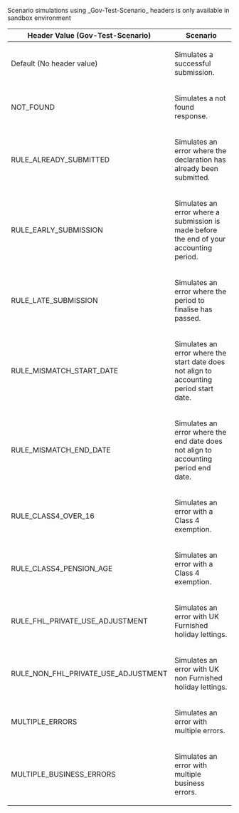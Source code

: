<p>Scenario simulations using _Gov-Test-Scenario_ headers is only available in sandbox environment</p>
<table>
    <thead>
        <tr>
            <th>Header Value (Gov-Test-Scenario)</th>
            <th>Scenario</th>
        </tr>
    </thead>
    <tbody>
        <tr>
            <td><p>Default (No header value)</p></td>
            <td><p>Simulates a successful submission.</p></td>
        </tr>
        <tr>
            <td><p>NOT_FOUND</p></td>
            <td><p>Simulates a not found response.</p></td>
        </tr>
        <tr>
            <td><p>RULE_ALREADY_SUBMITTED</p></td>
            <td><p>Simulates an error where the declaration has already been submitted.</p></td>
        </tr>
        <tr>
            <td><p>RULE_EARLY_SUBMISSION</p></td>
            <td><p>Simulates an error where a submission is made before the end of your accounting period.</p></td>
        </tr>
        <tr>
            <td><p>RULE_LATE_SUBMISSION</p></td>
            <td><p>Simulates an error where the period to finalise has passed.</p></td>
        </tr>
        <tr>
            <td><p>RULE_MISMATCH_START_DATE</p></td>
            <td><p>Simulates an error where the start date does not align to accounting period start date.</p></td>
        </tr>
        <tr>
            <td><p>RULE_MISMATCH_END_DATE</p></td>
            <td><p>Simulates an error where the end date does not align to accounting period end date.</p></td>
        </tr>
        <tr>
            <td><p>RULE_CLASS4_OVER_16</p></td>
            <td><p>Simulates an error with a Class 4 exemption.</p></td>
        </tr>
        <tr>
            <td><p>RULE_CLASS4_PENSION_AGE</p></td>
            <td><p>Simulates an error with a Class 4 exemption.</p></td>
        </tr>
        <tr>
            <td><p>RULE_FHL_PRIVATE_USE_ADJUSTMENT</p></td>
            <td><p>Simulates an error with UK Furnished holiday lettings.</p></td>
        </tr>
        <tr>
            <td><p>RULE_NON_FHL_PRIVATE_USE_ADJUSTMENT</p></td>
            <td><p>Simulates an error with UK non Furnished holiday lettings.</p></td>
        </tr>
        <tr>
            <td><p>MULTIPLE_ERRORS</p></td>
            <td><p>Simulates an error with multiple errors.</p></td>
        </tr>
        <tr>
            <td><p>MULTIPLE_BUSINESS_ERRORS</p></td>
            <td><p>Simulates an error with multiple business errors.</p></td>
        </tr>     
    </tbody>
</table>
